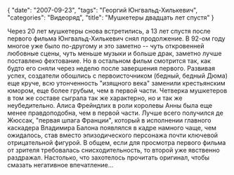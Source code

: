 {
   "date": "2007-09-23",
   "tags": "Георгий Юнгвальд-Хилькевич",
   "categories": "Видеоряд",
   "title": "Мушкетеры двадцать лет спустя"
}

Через 20 лет мушкетеры снова встретились, а 13 лет спустя после первого фильма Юнгвальд-Хилькевич снял продолжение. В 92-ом году многое уже было по-другому и это заметно -- чуть откровенней любовные сцены, чуть меньше музыки и больше драк, заметно лучше поставлено фехтование. Но в остальном фильм смотрится так, как будто его сняли через неделю после завершения первого. Развивая успех, создатели обошлись с первоисточником (бедный, бедный Дюма) еще круче, всю утонченность "изящного века" заменили крестьянским юмором, еще более грубым, чем в первой части. Четверка мушкетеров в том же составе сыграла так же характерно, но и так же неубедительно. Алиса Фрейндлих в роли королевы Анны была еще менее правдоподобна, чем в первой части. Лучше всего получился де Жюссак, "первая шпага Франции", который в исполнении главного каскадера Владимира Балона появлялся в кадре намного чаще, чем ожидалось, став вместо эпизодического персонажа почти ключевой отрицательной фигурой. В общем, если для просмотра первого фильма от зрителя требовалась снисходительность, то второй уже явственно раздражал. Настолько, что захотелось прочитать оригинал, чтобы смазать негативное впечатление...
